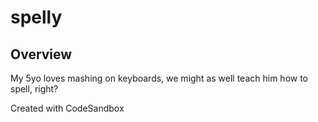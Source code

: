 # spelly

## Overview
My 5yo loves mashing on keyboards, we might as well teach him how to spell, right?

Created with CodeSandbox
